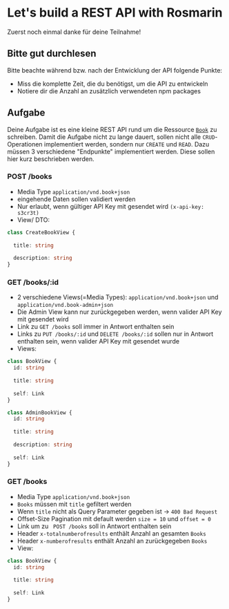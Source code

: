 # Let's build a REST API with Rosmarin

Zuerst noch einmal danke für deine Teilnahme!

## Bitte gut durchlesen

Bitte beachte während bzw. nach der Entwicklung der API folgende Punkte:

* Miss die komplette Zeit, die du benötigst, um die API zu entwickeln
* Notiere dir die Anzahl an zusätzlich verwendeten npm packages

## Aufgabe

Deine Aufgabe ist es eine kleine REST API rund um die Ressource 
[`Book`](https://github.com/matthyk/rest-with-express/blob/main/src/book/book.model.ts) zu schreiben. Damit die Aufgabe
nicht zu lange dauert, sollen nicht alle `CRUD`-Operationen implementiert werden, sondern nur `CREATE` und `READ`.
Dazu müssen 3 verschiedene "Endpunkte" implementiert werden. Diese sollen hier kurz beschrieben werden.

### POST /books

* Media Type `application/vnd.book+json`
* eingehende Daten sollen validiert werden
* Nur erlaubt, wenn gültiger API Key mit gesendet wird `(x-api-key: s3cr3t)`
* View/ DTO:
```typescript
class CreateBookView {
  
  title: string
  
  description: string
}
```

### GET /books/:id

* 2 verschiedene Views(=Media Types): `application/vnd.book+json` und `application/vnd.book-admin+json`
* Die Admin View kann nur zurückgegeben werden, wenn valider API Key mit gesendet wird
* Link zu `GET /books` soll immer in Antwort enthalten sein
* Links zu `PUT /books/:id` und `DELETE /books/:id` sollen nur in Antwort enthalten sein, wenn valider API Key mit 
  gesendet wurde
* Views:
```typescript
class BookView {
  id: string
  
  title: string
  
  self: Link
}
```
```typescript
class AdminBookView {
  id: string
  
  title: string
  
  description: string
  
  self: Link
}
```

### GET /books

* Media Type `application/vnd.book+json`
* `Books` müssen mit `title` gefiltert werden
* Wenn `title` nicht als Query Parameter gegeben ist &#8594; `400 Bad Request`
* Offset-Size Pagination mit default werden `size = 10` und `offset = 0`
* Link um zu ` POST /books` soll in Antwort enthalten sein
* Header `x-totalnumberofresults` enthält Anzahl an gesamten `Books`
* Header `x-numberofresults` enthält Anzahl an zurückgegeben `Books`
* View:
```typescript
class BookView {
  id: string
  
  title: string
  
  self: Link
}
```
